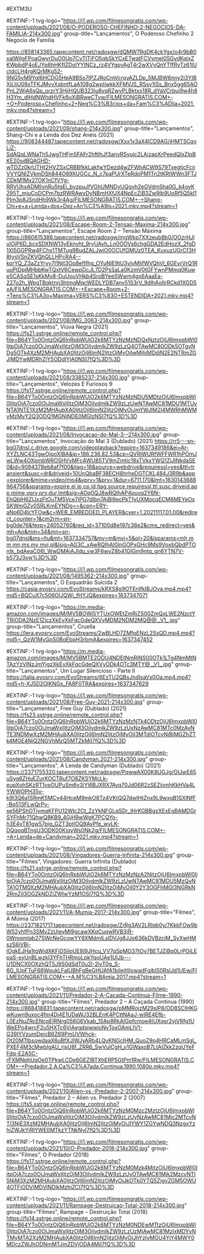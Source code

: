 #EXTM3U

#EXTINF:-1 tvg-logo="https://i1.wp.com/filmesongratis.com/wp-content/uploads/2021/08/O-PODEROSO-CHEFINHO-2-NEGOCIOS-DA-FAMILIA-214x300.jpg" group-title="Lançamentos", O Poderoso Chefinho 2 Negocio de Familia

https://858143365.tapecontent.net/radosgw/dQMW7RgDK4ckYgx/o4r9bB0xalWiIgFPoaGwyrDuO0Up7CvTITjFO5qbSkYCxETwatFCVvmei0SGvdKqjxZKWpbdP4oEJYp6hHKfIZDoIYYINCz_rz4VYgpvAgT4r2wXVyQnYTffRvTz61IUctdcLH4rgKQrMKg52-9NG5vM9YgI6HCDG5HeA9BSo7IPZJRoCmVcrqyAZLDp_5MJBW6nny2i3YIBXjLIjU09xTFKJMvvXsbntfLaA108g2wpIiwkkXFMVJ5_RSsv1ISs_Bnx5gg65AOPnL2WjA6sQp_orzrY3HjiHQUB323ju8vqRZwvPLBktxs18R_dYaVCrbuj9w4h8H3Ym_dIHdNWhdHVFk6uXjBRweCTvw/FILMESONGRATIS.COM+-+O+Poderoso+Chefinho+2+Neg%C3%B3cios+da+Fam%C3%ADlia+2021.mkv.mp4?stream=1

#EXTINF:-1 tvg-logo="https://i1.wp.com/filmesongratis.com/wp-content/uploads/2021/09/shang-214x300.jpg" group-title="Lançamentos", Shang-Chi e a Lenda dos Dez Anéis (2021)
https://908344487.tapecontent.net/radosgw/Xxx1x3aX4lCD9AG/jHMTSCqyLiZ-SdAQqLWNaTh5JwgTHFm5FAFr2hftIhJf3anvRSyujc2LAizapXrPeedQIxZlpBKE20sdBQAGHD-wTDZz0krUTHt2HVZSxCRBBfkkLakfwYDezd4wZFWhACW9S79TxegtjcFcirVVYQNlZVkmDSh844O89XUGCc_N_c7paPUrXTeRdoPM1Tn2tKRtWWn3FTJCDkM1Mx27OK1nCfVYg-RRVUhxADMlIvnRu5tgEi_bvzpuJfVGhUMNDyUQgvh2eGVdmSha0G_k4ovK295T_mjuCoDCPm7bzRWRAwvDyNBmHXfJX4NpEcZiB3Zw9jb9UoRf5Q5kl1PIm3p8JSndHh9Wk3r4Ag/FILMESONGRATIS.COM+-+Shang-Chi+e+a+Lenda+dos+Dez+An%C3%A9is+2021.mkv.mp4?stream=1

#EXTINF:-1 tvg-logo="https://i1.wp.com/filmesongratis.com/wp-content/uploads/2021/08/Escape-Room-2-Tensao-Maxima-214x300.jpg" group-title="Lançamentos", Escape Room 2 – Tensão Máxima
https://860615386.tapecontent.net/radosgw/mgWkp7XXzeub8b0/OOzrHJlulOjP6D_bcxSDXNW13yEknvht_9ryUAyh_Ln0OOVs6chgGDA2EdHozX_2fgD1XI5GGPRw4FChx1TMTug9BudZALJwiO0OCUfGMUz0TEA_KuxuzUGrCf3H8tysVSnZKVQhQLLHPcRA4--korYQ_Z3aZzYryy7I1Njt3Op8efIfhg_OYuNlE9tU3vlvMlifWVQhVl_6GEvrVrQ1RuuPtDpjMHbbKwTQxtV6CewpDcJL7D2PsSaLa0KzmV0tGFYwnPMmq0Kuwe5CASqSE1sKkMv8-DuUouVHkb4SroBYeeSWwm4gx6AaaEa-227o2h_WpgTBqktnn3htmgMqcWEDLYDB7any51S3rV_9dlhAolIrRCkd1XGD5xA/FILMESONGRATIS.COM+-+Escape+Room+2-+Tens%C3%A3o+Maxima+VERS%C3%83O+ESTENDIDA+2021.mkv.mp4?stream=1

#EXTINF:-1 tvg-logo="https://i1.wp.com/filmesongratis.com/wp-content/uploads/2021/08/IMG_3063-214x300.jpg" group-title="Lançamentos", Viúva Negra (2021)
https://fs21.sstrge.online/remote_control.php?file=B64YTo0OntzOjQ6InRpbWUiO2k6MTYzNzMzNDQxNztzOjU6ImxpbWl0IjtpOjA7czo0OiJmaWxlIjtzOjM3OiIvdmlkZW9zLzQ4OTAwMC80ODk5OTgvNDg5OTk4XzM2MHAubXA0IjtzOjI6ImN2IjtzOjMyOiIwMjhiMDdiN2E2NTRmZGJjMDYwMDRhZjY5ODdlYjA0NSI7fQ%3D%3D

#EXTINF:-1 tvg-logo="https://i1.wp.com/filmesongratis.com/wp-content/uploads/2021/08/3385237-214x300.jpg" group-title="Lançamentos", Velozes E Furiosos 9
https://fs17.sstrge.online/remote_control.php?file=B64YTo0OntzOjQ6InRpbWUiO2k6MTYzNzMzNDU5MDtzOjU6ImxpbWl0IjtpOjA7czo0OiJmaWxlIjtzOjM3OiIvdmlkZW9zLzUwNTAwMC81MDU1MTUvNTA1NTE1XzM2MHAubXA0IjtzOjI6ImN2IjtzOjMyOiJmYWJlM2I4MWRhMWMyMzMyY2Q3ODQ1MGNjNDE0MGIzNSI7fQ%3D%3D

#EXTINF:-1 tvg-logo="https://i1.wp.com/filmesongratis.com/wp-content/uploads/2021/08/Invocacao-do-Mal-3--214x300.jpg" group-title="Lançamentos", Invocação do Mal 3 (Dublado) (2021)
https://rr5---sn-bg07dnsl.c.drive.google.com/videoplayback?expire=1637349186&ei=Ar-XYZLNC43TgwOjqoXIBA&ip=186.236.82.53&cp=QVRIWURfWFFWR1hPOmJwLWw4OXpmbWROSHVyMFc4WU85TV9mZmtjc18xTVkxYWQ1ZjJINkdaSE0&id=9094378eb8af7f00&itag=18&source=webdrive&requiressl=yes&ttl=transient&susc=dr&driveid=10UnQbaBF38ECH8hrheDGTCKL484J3R9b&app=explorer&mime=video/mp4&vprv=1&prv=1&dur=6711.170&lmt=1630143688964756&sparams=expire,ei,ip,cp,id,itag,source,requiressl,ttl,susc,driveid,app,mime,vprv,prv,dur,lmt&sig=AOq0QJ8wRQIhAP4puyq2Y6N-EhQblH6ZIJxzFtOuTM5Vce7iPG7dIbn7AiBl9ecPkT1yUXMocqECM8MEYeOsSKWmGZy0SRLKmEYNDg==&cpn=ERY-aNp6D4IcYFOw&c=WEB_EMBEDDED_PLAYER&cver=1.20211117.01.00&redirect_counter=1&cm2rm=sn-bg0de76&fexp=24052760&req_id=37100d8e197c36e2&cms_redirect=yes&mh=Ao&mm=34&mn=sn-bg07dnsl&ms=ltu&mt=1637334757&mv=m&mvi=5&pl=20&lsparams=mh,mm,mn,ms,mv,mvi,pl&lsig=AG3C_xAwRQIhAI0lnGOPxGHc9Ms9VpxbQbdPTOntk_bdAeaC06l_WwDMAiAJIdu_vw3F6wvZ8b41GlGm9ntq_gn6YTN7V-b573J3xw%3D%3D

#EXTINF:-1 tvg-logo="https://i1.wp.com/filmesongratis.com/wp-content/uploads/2021/08/1495362-214x300.jpg" group-title="Lançamentos", O Esquadrão Suicida 2
https://casia.evosrv.com/EvoStreams/kRXS8g9OTEnlfkIBJOva.mp4.mp4?md5=BQCuX7c506OIJQWj_fHYJQ&expires=1637347071

#EXTINF:-1 tvg-logo="https://m.media-amazon.com/images/M/MV5BOWI5YTUxOWEtZmRiZS00ZmQxLWE2NzctYTRiODA2NzE1ZjczXkEyXkFqcGdeQXVyMDM2NDM2MQ@@._V1_.jpg" group-title="Lançamentos", Cruella
https://lera.evosrv.com/EvoStreams/2wBLHD7ZMfpENzL2SsQD.mp4.mp4?md5=_QzW1MyGpS0BqEbpH3rbmA&expires=1637347452

#EXTINF:-1 tvg-logo="https://m.media-amazon.com/images/M/MV5BMTE2ODU4NDEtNmRjNS00OTk1LTg4NmMtNTAzYzVlNzJmYjgzXkEyXkFqcGdeQXVyODk4OTc3MTY@._V1_.jpg" group-title="Lançamentos", Um Lugar Silencioso - Parte II
https://talia.evosrv.com/EvoStreams/6EzTU2QBsJndIsaVx0Oa.mp4.mp4?md5=h-XJ5D2OlKNGx_FA8F0TRA&expires=1637347629

#EXTINF:-1 tvg-logo="https://i1.wp.com/filmesongratis.com/wp-content/uploads/2021/08/Free-Guy-2021-214x300.jpg" group-title="Lançamentos", Free Guy (Dublado) (2021)
https://fs23.sstrge.online/remote_control.php?file=B64YTo0OntzOjQ6InRpbWUiO2k6MTYzNzMzNTk4ODtzOjU6ImxpbWl0IjtpOjA7czo0OiJmaWxlIjtzOjM3OiIvdmlkZW9zLzUxNzAwMC81MTc0MzAvNTE3NDMwXzM2MHAubXA0IjtzOjI6ImN2IjtzOjMyOiI3MTdlOTcyNjBjMGZhZTk4MGE4NjQ2NGVhMzQ5MTZkMiI7fQ%3D%3D

#EXTINF:-1 tvg-logo="https://i1.wp.com/filmesongratis.com/wp-content/uploads/2021/08/Candyman.2021-214x300.jpg" group-title="Lançamentos", A Lenda de Candyman (Dublado) (2021)
https://2371755320.tapecontent.net/radosgw/PqwwAX00K8UGJg/OIJwE65uSyg6ZHuEZurKOCTRuf7O8ZKSYMcLk-eupXohSKzRT1vpOUPuSm6y3iYl6BJXRX7Ayq70Jd06R2zSEZiivnhKkHVa4LYWWOPH35v-k9I3Q6a1SRmK5MCv44HceM9mkO8Tz4VKtQQ7dwIHtZnx9L9wxgB1SXlNfF-Bq513FLwQrPv-xe56PShOTiymqKFPU12Wlc2Ct_ZzYkNFGLqSDr_lHrKGBBgzXExEgBAMDGrSYFhMr71QhwQ8KB9_4GjH9wWgK7PCQYo-h3E4vT81gw57pig_GZT3ptIOQ9AvPfe_wvLK-DQqoqBTngU3ODK00KiqyWs0Nk2g/FILMESONGRATIS.COM+-+A+Lenda+de+Candyman+2021.mkv.mp4?stream=1

#EXTINF:-1 tvg-logo="https://i1.wp.com/filmesongratis.com/wp-content/uploads/2021/08/Vingadores-Guerra-Infinita-214x300.jpg" group-title="Filmes", Vingadores: Guerra Infinita (Dublado)
https://fs21.sstrge.online/remote_control.php?file=B64YTo0OntzOjQ6InRpbWUiO2k6MTYzNzMzNzA2NjtzOjU6ImxpbWl0IjtpOjA7czo0OiJmaWxlIjtzOjM3OiIvdmlkZW9zLzUwNTAwMC81MDU5MzQvNTA1OTM0XzM2MHAubXA0IjtzOjI6ImN2IjtzOjMyOiI0Y2Y3OGFhMGI3NGRkN2RmZjI3OGZkNDZjZWIwYzM1OSI7fQ%3D%3D

#EXTINF:-1 tvg-logo="https://i1.wp.com/filmesongratis.com/wp-content/uploads/2021/11/A-Mumia-2017-214x300.jpg" group-title="Filmes", A Múmia (2017)
https://2371821717.tapecontent.net/radosgw/ZrRg3AV2LRIqb0y/7KkkFOw9bW52yhfPn3SMvZzUieyMI9gcawXKqCuqwRVB3jR-0WmqmIab27SWcNeGcowYY8XMdmlLslDVJg8JJo636kDVBzciM_SyXwHMszS6iVBj-IOgkEJHa1tgWjdXKFjDSiloUE8I9JHcu_VV7qSpMO37tOv7BETJZiBq0LrPOiLEpaS-svUnBLwzkI3YFhTHRmoLpkYqoUAe1UlJb---U1DNCX0OXzhQT5J9S0dSdT0u2I-2lyT0g_S-6G_lUpFTuF68WqukLFalUBhFgBeGHUAfA1biIeitljIowadFgjblS0RslJd1UEw/FILMESONGRATIS.COM+-+A.M%C3%BAmia.2017.mp4?stream=1

#EXTINF:-1 tvg-logo="https://i1.wp.com/filmesongratis.com/wp-content/uploads/2021/11/Predador-2-A-Cacada-Continua-Filme-1990-214x300.jpg" group-title="Filmes", Predador 2 – A Caçada Continua (1990)
https://868418831.tapecontent.net/radosgw/pMMRojzM29slP8/OD8SCIHKGwKuwn9uxoc4fm4Dj4E1UDaWJ32BLEnK4PCttNAaJ-wIRE4Efb-L0EzNuZRcENcpElRNrg056G6Vkab_15Ap8RkAIGpfcmoe4tUXqsr2yjVRfg1UWeEPo4wrcF2u5HXTc6ViAegdsjwwioNyToxOAmLIV1-G39IYVzumDejcB6Z69PmUVWhck-Ot20MTtbsowdaaX6uBfXJIWJyARb4LQyKNGcIHM_QuoZ9p4HRCaMLmSgI_PXEF4M3cMwbIgAU_rjsU8f_ZRR6_SwVuICgH_v1GWaxoB7LtAIZkk2zqUYeFFdq-E2A5C-rFXMNphUqOe0TPkwLCDe6GEZIBTXhERP5GtPm1Rw/FILMESONGRATIS.COM+-+Predador.2.A.Ca%C3%A7ada.Continua.1990.1080p.mkv.mp4?stream=1

#EXTINF:-1 tvg-logo="https://i1.wp.com/filmesongratis.com/wp-content/uploads/2021/10/Alien-vs.-Predador-2-2007-214x300.jpg" group-title="Filmes", Predador 2 – Alien vs. Predador 2 (2007)
https://fs5.sstrge.online/remote_control.php?file=B64YTo0OntzOjQ6InRpbWUiO2k6MTYzNzM0Mzc2MztzOjU6ImxpbWl0IjtpOjA7czo0OiJmaWxlIjtzOjM3OiIvdmlkZW9zLzUyNzAwMC81Mjc2MTcvNTI3NjE3XzM2MHAubXA0IjtzOjI6ImN2IjtzOjMyOiJlYWY1ZGYwNDQ3NzgxYzhiZWJkYjRlYWE0MTkzYTNkNyI7fQ%3D%3D

#EXTINF:-1 tvg-logo="https://i1.wp.com/filmesongratis.com/wp-content/uploads/2021/10/O-Predador-2018-214x300.jpg" group-title="Filmes", O Predador (2018)
https://fs17.sstrge.online/remote_control.php?file=B64YTo0OntzOjQ6InRpbWUiO2k6MTYzNzM0Mzk4MjtzOjU6ImxpbWl0IjtpOjA7czo0OiJmaWxlIjtzOjM3OiIvdmlkZW9zLzUyOTAwMC81Mjk2MzcvNTI5NjM3XzM2MHAubXA0IjtzOjI6ImN2IjtzOjMyOiJkOTk0YTQ5ZjgyZGM5OWU4OTFiODViMDVlNDlkMzhjZCI7fQ%3D%3D

#EXTINF:-1 tvg-logo="https://i1.wp.com/filmesongratis.com/wp-content/uploads/2021/11/Rampage-Destruicao-Total-2018-214x300.jpg" group-title="Filmes", Rampage – Destruição Total (2018)
https://fs14.sstrge.online/remote_control.php?file=B64YTo0OntzOjQ6InRpbWUiO2k6MTYzNzM0NDEwMTtzOjU6ImxpbWl0IjtpOjA7czo0OiJmaWxlIjtzOjM3OiIvdmlkZW9zLzUzMjAwMC81MzIxMDYvNTMyMTA2XzM2MHAubXA0IjtzOjI6ImN2IjtzOjMyOiJhYzIyMGU4YjY4MWY0MDczZWJhODNmMTJmZDVjODA4MiI7fQ%3D%3D

